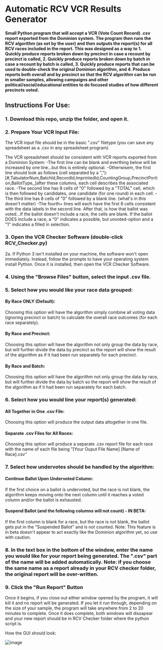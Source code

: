 # Automatic RCV VCR Results Generator
#### Small Python program that will accept a VCR (Vote Count Record) .csv report exported from the Dominion system. The program then runs the RCV algorithm (as set by the user) and then outputs the report(s) for all RCV races included in the report. This was designed as a way to 1. Quickly produce reports broken down by precinct in case a recount by precinct is called, 2. Quickly produce reports broken down by batch in case a recount by batch is called, 3. Quickly produce reports that can be used to double-check the original Dominion algorithm, and 4. Produce reports both overall and by precinct so that the RCV algorithm can be run in smaller samples, allowing campaigns and other political/social/educational entities to do focused studies of how different precincts voted. 

## Instructions For Use:
### 1. Download this repo, unzip the folder, and open it.

### 2. Prepare Your VCR Input File:
The VCR input file should be in the basic ".csv" filetype (you can save any spreadsheet as a .csv in any spreadsheet program).

The VCR spreadsheet should be consistent with VCR reports exported from a Dominion System:
-The first line can be blank and everthing below will be increased by one line...but this is entirely optional.
-Otherwisem, the first line should look as follows (cell separated by a ","):
[#,TabulatorNum,BatchId,RecordId,ImprintedId,CountingGroup,PrecinctPortion,BallotType,,]after these columns, each cell describes the associated race.
-The second line has 8 cells of "0" followed by a "TOTAL" cell, which is then followed by candidates, one candidate (for one round) in each cell. 
-The third line has 8 cells of "0" followed by a blank line. (what's in this doesn't matter)
-The fourth+ lines will each have the first 8 cells consistent with the data labels in the second line. After that, is how that ballot was voted...If the ballot doesn't include a race, the cells are blank. If the ballot DOES include a race, a "0" indicates a possible, but unvoted-option and a "1" indicates a filled in selection.

### 3. Open the VCR Checker Software (double-click RCV_Checker.py)
2a. If Python 3 isn't installed on your machine, the software won't open immediately. Instead, follow the prompts to have your operating system install Python. Once it is installed, then open the VCR Checker Software.

### 4. Using the "Browse Files" button, select the input .csv file.

### 5. Select how you would like your race data grouped:
#### By Race ONLY (Default):
Choosing this option will have the algorithm simply combine all voting data (ignoring precinct or batch) to calculate the overall race outcomes (for each race separately).
#### By Race and Precinct:
Choosing this option will have the algorithm not only group the data by race, but will further divide the data by precinct so the report will show the result of the algorithm as if it had been run separately for each precinct. 
#### By Race and Batch:
Choosing this option will have the algorithm not only group the data by race, but will further divide the data by batch so the report will show the result of the algorithm as if it had been run separately for each batch. 

### 6. Select how you would line your report(s) generated:
#### All Together in One .csv File:
Choosing this option will produce the output data altogether in one file.
#### Separate .csv Files for All Races:
Choosing this option will produce a separate .csv report file for each race with the name of each file being "[Your Ouput File Name] [Name of Race].csv"

### 7. Select how undervotes should be handled by the algorithm:
#### Continue Ballot Upon Undervoted Column:
If the first choice on a ballot is undervoted, but the race is not blank, the algorithm keeps moving onto the next column until it reaches a voted column and/or the ballot is exhausted.
#### Suspend Ballot (and the following columns will not count) - IN BETA:
If the first column is blank for a race, but the race is not blank, the ballot gets put in the "Suspended Ballot" and is not counted. Note: This feature is in beta doesn't appear to act exactly like the Dominion algorithm yet, so use with caution.

### 8. In the text box in the bottom of the window, enter the name you would like for your report being generated. The ".csv" part of the name will be added automatically. Note: if you choose the same name as a report already in your RCV checker folder, the original report will be over-written.

### 9. Click the "Run Report" Button
Once it begins, if you close out either window opened by the program, it will kill it and no report will be generated. If you let it run through, depending on the size of your sample, the program will take anywhere from 2 to 20 minutes to complete. Once it does complete, both windows will dissapear and your new report should be in RCV Checker folder where the python script is.





How the GUI should look:

![image](https://user-images.githubusercontent.com/36778471/221251358-c48a9893-d68a-4bad-96b1-985121fd8e13.png)
